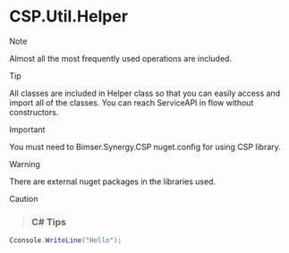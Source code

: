 # CSP.Util.Helper


> [!NOTE]
> Almost all the most frequently used operations are included.

> [!TIP]
> All classes are included in Helper class so that you can easily access and import all of the classes.
> You can reach ServiceAPI in flow without constructors.

> [!IMPORTANT]
> You must need to Bimser.Synergy.CSP nuget.config for using CSP library.

> [!WARNING]
> There are external nuget packages in the libraries used.

> [!CAUTION]
>  

> ### C# Tips

```c#
Cconsole.WriteLine("Hello");